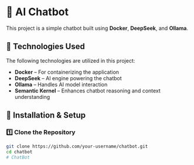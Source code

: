 # 🧠 AI Chatbot  

This project is a simple chatbot built using **Docker**, **DeepSeek**, and **Ollama**.  

## 🚀 Technologies Used  
The following technologies are utilized in this project:  
- **Docker** – For containerizing the application  
- **DeepSeek** – AI engine powering the chatbot  
- **Ollama** – Handles AI model interaction
- **Semantic Kernel** – Enhances chatbot reasoning and context understanding

## 📌 Installation & Setup  

### 1️⃣ Clone the Repository  
```sh
git clone https://github.com/your-username/chatbot.git
cd chatbot
# ChatBot
